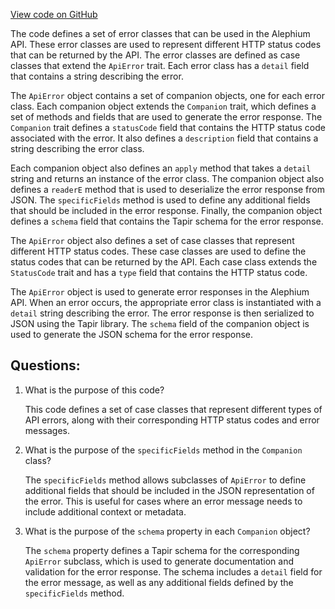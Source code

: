 [View code on GitHub](https://github.com/alephium/alephium/blob/master/api/src/main/scala/org/alephium/api/ApiError.scala)

The code defines a set of error classes that can be used in the Alephium API. These error classes are used to represent different HTTP status codes that can be returned by the API. The error classes are defined as case classes that extend the `ApiError` trait. Each error class has a `detail` field that contains a string describing the error.

The `ApiError` object contains a set of companion objects, one for each error class. Each companion object extends the `Companion` trait, which defines a set of methods and fields that are used to generate the error response. The `Companion` trait defines a `statusCode` field that contains the HTTP status code associated with the error. It also defines a `description` field that contains a string describing the error class.

Each companion object also defines an `apply` method that takes a `detail` string and returns an instance of the error class. The companion object also defines a `readerE` method that is used to deserialize the error response from JSON. The `specificFields` method is used to define any additional fields that should be included in the error response. Finally, the companion object defines a `schema` field that contains the Tapir schema for the error response.

The `ApiError` object also defines a set of case classes that represent different HTTP status codes. These case classes are used to define the status codes that can be returned by the API. Each case class extends the `StatusCode` trait and has a `type` field that contains the HTTP status code.

The `ApiError` object is used to generate error responses in the Alephium API. When an error occurs, the appropriate error class is instantiated with a `detail` string describing the error. The error response is then serialized to JSON using the Tapir library. The `schema` field of the companion object is used to generate the JSON schema for the error response.
## Questions: 
 1. What is the purpose of this code?
    
    This code defines a set of case classes that represent different types of API errors, along with their corresponding HTTP status codes and error messages.

2. What is the purpose of the `specificFields` method in the `Companion` class?
    
    The `specificFields` method allows subclasses of `ApiError` to define additional fields that should be included in the JSON representation of the error. This is useful for cases where an error message needs to include additional context or metadata.

3. What is the purpose of the `schema` property in each `Companion` object?
    
    The `schema` property defines a Tapir schema for the corresponding `ApiError` subclass, which is used to generate documentation and validation for the error response. The schema includes a `detail` field for the error message, as well as any additional fields defined by the `specificFields` method.